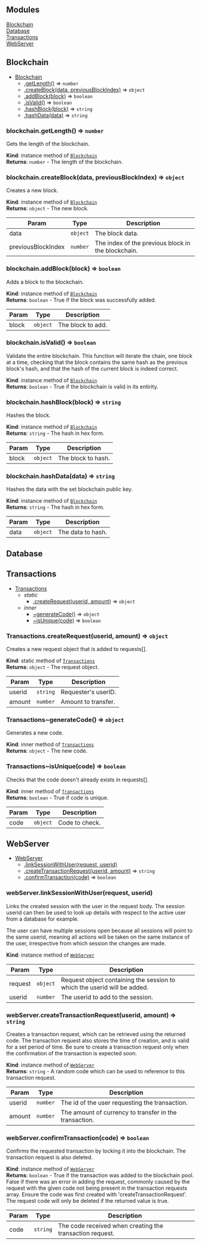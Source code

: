## Modules

<dl>
<dt><a href="#module_Blockchain">Blockchain</a></dt>
<dd></dd>
<dt><a href="#module_Database">Database</a></dt>
<dd></dd>
<dt><a href="#module_Transactions">Transactions</a></dt>
<dd></dd>
<dt><a href="#module_WebServer">WebServer</a></dt>
<dd></dd>
</dl>

<a name="module_Blockchain"></a>

## Blockchain

* [Blockchain](#module_Blockchain)
    * [.getLength()](#module_Blockchain+getLength) ⇒ <code>number</code>
    * [.createBlock(data, previousBlockIndex)](#module_Blockchain+createBlock) ⇒ <code>object</code>
    * [.addBlock(block)](#module_Blockchain+addBlock) ⇒ <code>boolean</code>
    * [.isValid()](#module_Blockchain+isValid) ⇒ <code>boolean</code>
    * [.hashBlock(block)](#module_Blockchain+hashBlock) ⇒ <code>string</code>
    * [.hashData(data)](#module_Blockchain+hashData) ⇒ <code>string</code>

<a name="module_Blockchain+getLength"></a>

### blockchain.getLength() ⇒ <code>number</code>
Gets the length of the blockchain.

**Kind**: instance method of [<code>Blockchain</code>](#module_Blockchain)  
**Returns**: <code>number</code> - The length of the blockchain.  
<a name="module_Blockchain+createBlock"></a>

### blockchain.createBlock(data, previousBlockIndex) ⇒ <code>object</code>
Creates a new block.

**Kind**: instance method of [<code>Blockchain</code>](#module_Blockchain)  
**Returns**: <code>object</code> - The new block.  

| Param | Type | Description |
| --- | --- | --- |
| data | <code>object</code> | The block data. |
| previousBlockIndex | <code>number</code> | The index of the previous block in the blockchain. |

<a name="module_Blockchain+addBlock"></a>

### blockchain.addBlock(block) ⇒ <code>boolean</code>
Adds a block to the blockchain.

**Kind**: instance method of [<code>Blockchain</code>](#module_Blockchain)  
**Returns**: <code>boolean</code> - True if the block was successfully added.  

| Param | Type | Description |
| --- | --- | --- |
| block | <code>object</code> | The block to add. |

<a name="module_Blockchain+isValid"></a>

### blockchain.isValid() ⇒ <code>boolean</code>
Validate the entire blockchain. This function will iterate the chain, oneblock at a time, checking that the block contains the same hash as theprevious block's hash, and that the hash of the current block is indeedcorrect.

**Kind**: instance method of [<code>Blockchain</code>](#module_Blockchain)  
**Returns**: <code>boolean</code> - True if the blockchain is valid in its entirity.  
<a name="module_Blockchain+hashBlock"></a>

### blockchain.hashBlock(block) ⇒ <code>string</code>
Hashes the block.

**Kind**: instance method of [<code>Blockchain</code>](#module_Blockchain)  
**Returns**: <code>string</code> - The hash in hex form.  

| Param | Type | Description |
| --- | --- | --- |
| block | <code>object</code> | The block to hash. |

<a name="module_Blockchain+hashData"></a>

### blockchain.hashData(data) ⇒ <code>string</code>
Hashes the data with the set blockchain public key.

**Kind**: instance method of [<code>Blockchain</code>](#module_Blockchain)  
**Returns**: <code>string</code> - The hash in hex form.  

| Param | Type | Description |
| --- | --- | --- |
| data | <code>object</code> | The data to hash. |

<a name="module_Database"></a>

## Database
<a name="module_Transactions"></a>

## Transactions

* [Transactions](#module_Transactions)
    * _static_
        * [.createRequest(userid, amount)](#module_Transactions.createRequest) ⇒ <code>object</code>
    * _inner_
        * [~generateCode()](#module_Transactions..generateCode) ⇒ <code>object</code>
        * [~isUnique(code)](#module_Transactions..isUnique) ⇒ <code>boolean</code>

<a name="module_Transactions.createRequest"></a>

### Transactions.createRequest(userid, amount) ⇒ <code>object</code>
Creates a new request object that is added to requests[].

**Kind**: static method of [<code>Transactions</code>](#module_Transactions)  
**Returns**: <code>object</code> - The request object.  

| Param | Type | Description |
| --- | --- | --- |
| userid | <code>string</code> | Requester's userID. |
| amount | <code>number</code> | Amount to transfer. |

<a name="module_Transactions..generateCode"></a>

### Transactions~generateCode() ⇒ <code>object</code>
Generates a new code.

**Kind**: inner method of [<code>Transactions</code>](#module_Transactions)  
**Returns**: <code>object</code> - The new code.  
<a name="module_Transactions..isUnique"></a>

### Transactions~isUnique(code) ⇒ <code>boolean</code>
Checks that the code doesn't already exists in requests[].

**Kind**: inner method of [<code>Transactions</code>](#module_Transactions)  
**Returns**: <code>boolean</code> - True if code is unique.  

| Param | Type | Description |
| --- | --- | --- |
| code | <code>object</code> | Code to check. |

<a name="module_WebServer"></a>

## WebServer

* [WebServer](#module_WebServer)
    * [.linkSessionWithUser(request, userid)](#module_WebServer+linkSessionWithUser)
    * [.createTransactionRequest(userid, amount)](#module_WebServer+createTransactionRequest) ⇒ <code>string</code>
    * [.confirmTransaction(code)](#module_WebServer+confirmTransaction) ⇒ <code>boolean</code>

<a name="module_WebServer+linkSessionWithUser"></a>

### webServer.linkSessionWithUser(request, userid)
Links the created session with the user in the request body. The sessionuserid can then be used to look up details with respect to the activeuser from a database for example.The user can have multiple sessions open because all sessions will pointto the same userid, meaning all actions will be taken on the sameinstance of the user, irrespective from which session the changes aremade.

**Kind**: instance method of [<code>WebServer</code>](#module_WebServer)  

| Param | Type | Description |
| --- | --- | --- |
| request | <code>object</code> | Request object containing the session to which the userid will be added. |
| userid | <code>number</code> | The userid to add to the session. |

<a name="module_WebServer+createTransactionRequest"></a>

### webServer.createTransactionRequest(userid, amount) ⇒ <code>string</code>
Creates a transaction request, which can be retrieved using the returnedcode. The transaction request also stores the time of creation, and isvalid for a set period of time. Be sure to create a transaction requestonly when the confirmation of the transaction is expected soon.

**Kind**: instance method of [<code>WebServer</code>](#module_WebServer)  
**Returns**: <code>string</code> - A random code which can be used to reference to thistransaction request.  

| Param | Type | Description |
| --- | --- | --- |
| userid | <code>number</code> | The id of the user requesting the transaction. |
| amount | <code>number</code> | The amount of currency to transfer in the transaction. |

<a name="module_WebServer+confirmTransaction"></a>

### webServer.confirmTransaction(code) ⇒ <code>boolean</code>
Confirms the requested transaction by locking it into the blockchain. Thetransaction request is also deleted.

**Kind**: instance method of [<code>WebServer</code>](#module_WebServer)  
**Returns**: <code>boolean</code> - True if the transaction was added to the blockchainpool. False if there was an error in adding the request, commonly causedby the request with the given code not being present in the transactionrequests array. Ensure the code was first created with'createTransactionRequest'. The request code will only be deleted if thereturned value is true.  

| Param | Type | Description |
| --- | --- | --- |
| code | <code>string</code> | The code received when creating the transaction request. |

